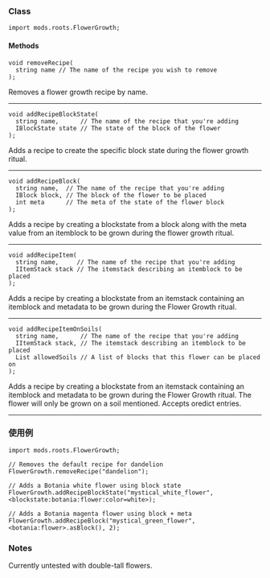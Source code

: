 ### Class

```zenscript
import mods.roots.FlowerGrowth;
```

#### Methods

```zenscript
void removeRecipe(
  string name // The name of the recipe you wish to remove
);
```

Removes a flower growth recipe by name.

* * *

```zenscript
void addRecipeBlockState(
  string name,      // The name of the recipe that you're adding
  IBlockState state // The state of the block of the flower
);
```

Adds a recipe to create the specific block state during the flower growth ritual.

* * *

```zenscript
void addRecipeBlock(
  string name,  // The name of the recipe that you're adding
  IBlock block, // The block of the flower to be placed
  int meta      // The meta of the state of the flower block
);
```

Adds a recipe by creating a blockstate from a block along with the meta value from an itemblock to be grown during the flower growth ritual.

* * *

```zenscript
void addRecipeItem(
  string name,     // The name of the recipe that you're adding
  IItemStack stack // The itemstack describing an itemblock to be placed
);
```

Adds a recipe by creating a blockstate from an itemstack containing an itemblock and metadata to be grown during the Flower Growth ritual.

* * *

```zenscript
void addRecipeItemOnSoils(
  string name,      // The name of the recipe that you're adding
  IItemStack stack, // The itemstack describing an itemblock to be placed
  List allowedSoils // A list of blocks that this flower can be placed on
);
```

Adds a recipe by creating a blockstate from an itemstack containing an itemblock and metadata to be grown during the Flower Growth ritual. The flower will only be grown on a soil mentioned. Accepts oredict entries.

* * *

### 使用例

```zenscript
import mods.roots.FlowerGrowth;

// Removes the default recipe for dandelion
FlowerGrowth.removeRecipe("dandelion");

// Adds a Botania white flower using block state
FlowerGrowth.addRecipeBlockState("mystical_white_flower", <blockstate:botania:flower:color=white>);

// Adds a Botania magenta flower using block + meta
FlowerGrowth.addRecipeBlock("mystical_green_flower", <botania:flower>.asBlock(), 2);
```

### Notes

Currently untested with double-tall flowers.